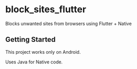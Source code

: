 # block_sites_flutter

Blocks unwanted sites from browsers using Flutter + Native

## Getting Started

This project works only on Android.

Uses Java for Native code.
